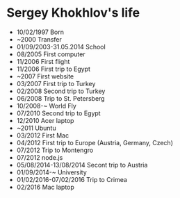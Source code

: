 Sergey Khokhlov's life
===============

- 10/02/1997 Born
- ~2000 Transfer
- 01/09/2003-31.05.2014 School
- 08/2005 First computer
- 11/2006 First flight
- 11/2006 First trip to Egypt
- ~2007 First website
- 03/2007 First trip to Turkey
- 02/2008 Second trip to Turkey
- 06/2008 Trip to St. Petersberg
- 10/2008-~ World Fly
- 07/2010 Second trip to Egypt
- 12/2010 Acer laptop
- ~2011 Ubuntu
- 03/2012 First Mac
- 04/2012 First trip to Europe (Austria, Germany, Czech)
- 07/2012 Trip to Montengro
- 07/2012 node.js
- 05/08/2014-13/08/2014 Secont trip to Austria
- 01/09/2014-~ University
- 01/02/2016-07/02/2016 Trip to Crimea
- 02/2016 Mac laptop
